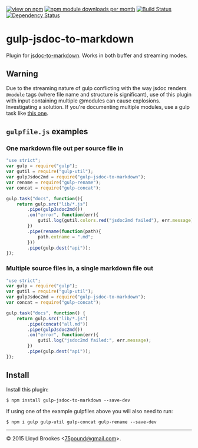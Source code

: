 [![view on npm](http://img.shields.io/npm/v/gulp-jsdoc-to-markdown.svg)](https://www.npmjs.org/package/gulp-jsdoc-to-markdown)
[![npm module downloads per month](http://img.shields.io/npm/dm/gulp-jsdoc-to-markdown.svg)](https://www.npmjs.org/package/gulp-jsdoc-to-markdown)
[![Build Status](https://travis-ci.org/jsdoc2md/gulp-jsdoc-to-markdown.svg?branch=master)](https://travis-ci.org/jsdoc2md/gulp-jsdoc-to-markdown)
[![Dependency Status](https://david-dm.org/jsdoc2md/gulp-jsdoc-to-markdown.svg)](https://david-dm.org/jsdoc2md/gulp-jsdoc-to-markdown)

# gulp-jsdoc-to-markdown
Plugin for [jsdoc-to-markdown](https://github.com/jsdoc2md/jsdoc-to-markdown). Works in both buffer and streaming modes.

## Warning
Due to the streaming nature of gulp conflicting with the way jsdoc renders `@module` tags (where file name and structure is significant), use of this plugin with input containing multiple @modules can cause explosions. Investigating a solution. If you're documenting multiple modules, use a gulp task like [this one](https://github.com/jsdoc2md/jsdoc-to-markdown#as-a-gulp-task).

## `gulpfile.js` examples

### One markdown file out per source file in
```js
"use strict";
var gulp = require("gulp");
var gutil = require("gulp-util");
var gulpJsdoc2md = require("gulp-jsdoc-to-markdown");
var rename = require("gulp-rename");
var concat = require("gulp-concat");

gulp.task("docs", function(){
    return gulp.src("lib/*.js")
        .pipe(gulpJsdoc2md())
        .on("error", function(err){
            gutil.log(gutil.colors.red("jsdoc2md failed"), err.message)
        })
        .pipe(rename(function(path){
            path.extname = ".md";
        }))
        .pipe(gulp.dest("api"));
});
```

### Multiple source files in, a single markdown file out
```js
"use strict";
var gulp = require("gulp");
var gutil = require("gulp-util");
var gulpJsdoc2md = require("gulp-jsdoc-to-markdown");
var concat = require("gulp-concat");

gulp.task("docs", function() {
    return gulp.src("lib/*.js")
        .pipe(concat("all.md"))
        .pipe(gulpJsdoc2md())
        .on("error", function(err){
            gutil.log("jsdoc2md failed:", err.message);
        })
        .pipe(gulp.dest("api"));
});
```

## Install
Install this plugin:
```
$ npm install gulp-jsdoc-to-markdown --save-dev
```
If using one of the example gulpfiles above you will also need to run:
```
$ npm i gulp gulp-util gulp-concat gulp-rename --save-dev
```

* * *

&copy; 2015 Lloyd Brookes \<75pound@gmail.com\>.
